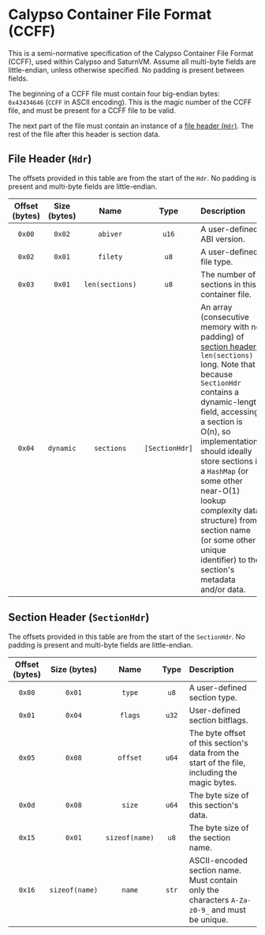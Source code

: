 # Calypso Container File Format (CCFF)

This is a semi-normative specification of the Calypso Container File Format (CCFF), used within Calypso and SaturnVM. Assume all multi-byte fields are little-endian, unless otherwise specified. No padding is present between fields.

The beginning of a CCFF file must contain four big-endian bytes: `0x43434646` (`CCFF` in ASCII encoding). This is the magic number of the CCFF file, and must be present for a CCFF file to be valid.

The next part of the file must contain an instance of a [file header (`Hdr`)](#file-header-hdr). The rest of the file after this header is section data.

## File Header (`Hdr`)

The offsets provided in this table are from the start of the `Hdr`. No padding is present and multi-byte fields are little-endian.

| Offset (bytes) | Size (bytes) |      Name       |      Type      | Description                                                  |
| :------------: | :----------: | :-------------: | :------------: | :----------------------------------------------------------- |
|     `0x00`     |    `0x02`    |    `abiver`     |     `u16`      | A user-defined ABI version.                                  |
|     `0x02`     |    `0x01`    |    `filety`     |      `u8`      | A user-defined file type.                                    |
|     `0x03`     |    `0x01`    | `len(sections)` |      `u8`      | The number of sections in this container file.               |
|     `0x04`     |  `dynamic`   |   `sections`    | `[SectionHdr]` | An array (consecutive memory with no padding) of [section headers](#section-header-sectionhdr) `len(sections)` long. Note that because `SectionHdr` contains a dynamic-length field, accessing a section is O(n), so implementations should ideally store sections in a `HashMap` (or some other near-O(1) lookup complexity data structure) from section name (or some other unique identifier) to the section's metadata and/or data. |

## Section Header (`SectionHdr`)

The offsets provided in this table are from the start of the `SectionHdr`. No padding is present and multi-byte fields are little-endian.

| Offset (bytes) |  Size (bytes)  |      Name      | Type  | Description                                                  |
| :------------: | :------------: | :------------: | :---: | :----------------------------------------------------------- |
|     `0x00`     |     `0x01`     |     `type`     | `u8`  | A user-defined section type.                                 |
|     `0x01`     |     `0x04`     |    `flags`     | `u32` | User-defined section bitflags.                               |
|     `0x05`     |     `0x08`     |    `offset`    | `u64` | The byte offset of this section's data from the start of the file, including the magic bytes. |
|     `0x0d`     |     `0x08`     |     `size`     | `u64` | The byte size of this section's data.                        |
|     `0x15`     |     `0x01`     | `sizeof(name)` | `u8`  | The byte size of the section name.                           |
|     `0x16`     | `sizeof(name)` |     `name`     | `str` | ASCII-encoded section name. Must contain only the characters `A-Za-z0-9_` and must be unique. |

